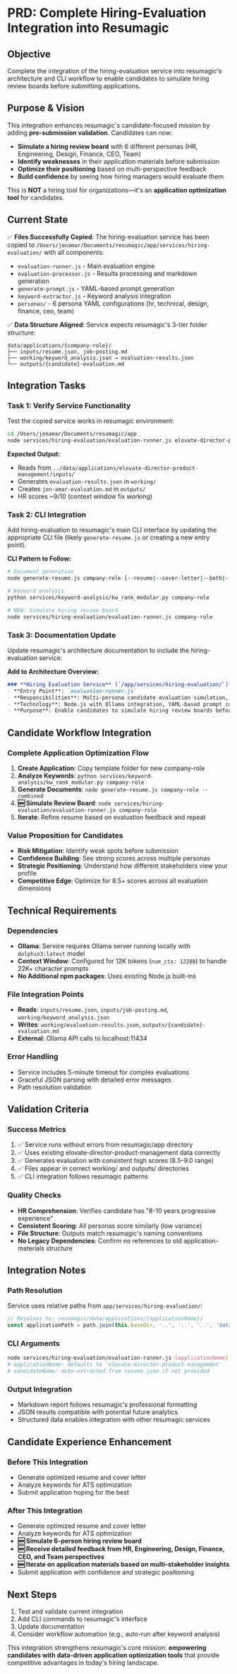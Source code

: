 # PRD: Complete Hiring-Evaluation Integration into Resumagic

## **Objective**
Complete the integration of the hiring-evaluation service into resumagic's architecture and CLI workflow to enable candidates to simulate hiring review boards before submitting applications.

## **Purpose & Vision**
This integration enhances resumagic's candidate-focused mission by adding **pre-submission validation**. Candidates can now:
- **Simulate a hiring review board** with 6 different personas (HR, Engineering, Design, Finance, CEO, Team)
- **Identify weaknesses** in their application materials before submission
- **Optimize their positioning** based on multi-perspective feedback
- **Build confidence** by seeing how hiring managers would evaluate them

This is **NOT** a hiring tool for organizations—it's an **application optimization tool** for candidates.

## **Current State**
✅ **Files Successfully Copied**: The hiring-evaluation service has been copied to `/Users/jonamar/Documents/resumagic/app/services/hiring-evaluation/` with all components:
- `evaluation-runner.js` - Main evaluation engine
- `evaluation-processor.js` - Results processing and markdown generation
- `generate-prompt.js` - YAML-based prompt generation
- `keyword-extractor.js` - Keyword analysis integration
- `personas/` - 6 persona YAML configurations (hr, technical, design, finance, ceo, team)

✅ **Data Structure Aligned**: Service expects resumagic's 3-tier folder structure:
```
data/applications/{company-role}/
├── inputs/resume.json, job-posting.md
├── working/keyword_analysis.json → evaluation-results.json  
└── outputs/{candidate}-evaluation.md
```

## **Integration Tasks**

### **Task 1: Verify Service Functionality** 
Test the copied service works in resumagic environment:
```bash
cd /Users/jonamar/Documents/resumagic/app
node services/hiring-evaluation/evaluation-runner.js elovate-director-product-management
```

**Expected Output:**
- Reads from `../data/applications/elovate-director-product-management/inputs/`
- Generates `evaluation-results.json` in `working/`
- Creates `jon-amar-evaluation.md` in `outputs/`
- HR scores ~9/10 (context window fix working)

### **Task 2: CLI Integration**
Add hiring-evaluation to resumagic's main CLI interface by updating the appropriate CLI file (likely `generate-resume.js` or creating a new entry point).

**CLI Pattern to Follow:**
```bash
# Document generation
node generate-resume.js company-role [--resume|--cover-letter|--both|--combined]

# Keyword analysis  
python services/keyword-analysis/kw_rank_modular.py company-role

# NEW: Simulate hiring review board
node services/hiring-evaluation/evaluation-runner.js company-role
```

### **Task 3: Documentation Update**
Update resumagic's architecture documentation to include the hiring-evaluation service:

**Add to Architecture Overview:**
```markdown
### **Hiring Evaluation Service** (`/app/services/hiring-evaluation/`)
- **Entry Point**: `evaluation-runner.js`
- **Responsibilities**: Multi-persona candidate evaluation simulation, structured feedback, application optimization insights
- **Technology**: Node.js with Ollama integration, YAML-based prompt configuration
- **Purpose**: Enable candidates to simulate hiring review boards before application submission
```

## **Candidate Workflow Integration**

### **Complete Application Optimization Flow**
1. **Create Application**: Copy template folder for new company-role
2. **Analyze Keywords**: `python services/keyword-analysis/kw_rank_modular.py company-role`
3. **Generate Documents**: `node generate-resume.js company-role --combined`
4. **🆕 Simulate Review Board**: `node services/hiring-evaluation/evaluation-runner.js company-role`
5. **Iterate**: Refine resume based on evaluation feedback and repeat

### **Value Proposition for Candidates**
- **Risk Mitigation**: Identify weak spots before submission
- **Confidence Building**: See strong scores across multiple personas
- **Strategic Positioning**: Understand how different stakeholders view your profile
- **Competitive Edge**: Optimize for 8.5+ scores across all evaluation dimensions

## **Technical Requirements**

### **Dependencies**
- **Ollama**: Service requires Ollama server running locally with `dolphin3:latest` model
- **Context Window**: Configured for 12K tokens (`num_ctx: 12288`) to handle 22K+ character prompts
- **No Additional npm packages**: Uses existing Node.js built-ins

### **File Integration Points**
- **Reads**: `inputs/resume.json`, `inputs/job-posting.md`, `working/keyword_analysis.json`
- **Writes**: `working/evaluation-results.json`, `outputs/{candidate}-evaluation.md`
- **External**: Ollama API calls to localhost:11434

### **Error Handling**
- Service includes 5-minute timeout for complex evaluations
- Graceful JSON parsing with detailed error messages
- Path resolution validation

## **Validation Criteria**

### **Success Metrics**
1. ✅ Service runs without errors from resumagic/app directory
2. ✅ Uses existing elovate-director-product-management data correctly  
3. ✅ Generates evaluation with consistent high scores (8.5-9.0 range)
4. ✅ Files appear in correct working/ and outputs/ directories
5. ✅ CLI integration follows resumagic patterns

### **Quality Checks**
- **HR Comprehension**: Verifies candidate has "8-10 years progressive experience"
- **Consistent Scoring**: All personas score similarly (low variance)
- **File Structure**: Outputs match resumagic's naming conventions
- **No Legacy Dependencies**: Confirm no references to old application-materials structure

## **Integration Notes**

### **Path Resolution**
Service uses relative paths from `app/services/hiring-evaluation/`:
```javascript
// Resolves to: resumagic/data/applications/{applicationName}/
const applicationPath = path.join(this.baseDir, '..', '..', '..', 'data', 'applications', this.applicationName);
```

### **CLI Arguments**
```bash
node services/hiring-evaluation/evaluation-runner.js [applicationName] [candidateName]
# applicationName: defaults to 'elovate-director-product-management'  
# candidateName: auto-extracted from resume.json if not provided
```

### **Output Integration**
- Markdown report follows resumagic's professional formatting
- JSON results compatible with potential future analytics
- Structured data enables integration with other resumagic services

## **Candidate Experience Enhancement**

### **Before This Integration**
- Generate optimized resume and cover letter
- Analyze keywords for ATS optimization
- Submit application hoping for the best

### **After This Integration**
- Generate optimized resume and cover letter
- Analyze keywords for ATS optimization
- **🆕 Simulate 6-person hiring review board**
- **🆕 Receive detailed feedback from HR, Engineering, Design, Finance, CEO, and Team perspectives**
- **🆕 Iterate on application materials based on multi-stakeholder insights**
- Submit application with confidence and strategic positioning

## **Next Steps**
1. Test and validate current integration
2. Add CLI commands to resumagic's interface
3. Update documentation
4. Consider workflow automation (e.g., auto-run after keyword analysis)

This integration strengthens resumagic's core mission: **empowering candidates with data-driven application optimization tools** that provide competitive advantages in today's hiring landscape.
